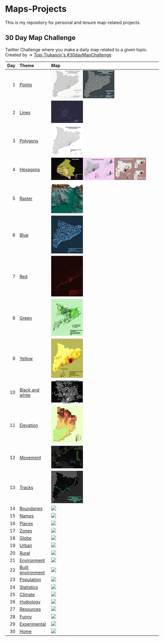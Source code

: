# Maps-Projects
This is my repository for personal and leisure map-related projects.

## 30 Day Map Challenge
Twitter Challenge where you make a daily map related to a given topic.
Created by -> [Topi Tjukanov's #30dayMapChallenge](https://twitter.com/tjukanov/status/1187713840550744066)

| Day | Theme                                       | Map                                                                |
| --: | :------------------------------------------ | :----------------------------------------------------------------- |
|   1 | [Points](d01Points.md)                      | [<img src="Images/01_Points_TracksCat.png" width=30% />](Images/01_Points_TracksCat.png)[<img src="Images/01_Points_TracksCatDark.png" width=30% />](Images/01_Points_TracksCatDark.png)                  |
|   2 | [Lines ](d02Lines.md)                       | [<img src="Images/02_Lines_BusLleida.png" width=30% />](Images/02_Lines_BusLleida.png)            |
|   3 | [Polygons](d03Polygons.md)                  | [<img src="Images/03_Polygons_TracksVoronoiCat.png" width=30% />](Images/03_Polygons_TracksVoronoiCat.png)         |
|   4 | [Hexagons](d04Hexagons.md)                  | [<img src="Images/04_Hexa_SwimAlpicat.png" width=30% />](Images/04_Hexa_SwimAlpicat.png)[<img src="Images/04_Hexa_AthletesCat.png" width=30% />](Images/04_Hexa_AthletesCat.png)[<img src="Images/04_Hexa_TracksCat.png" width=30% />](Images/04_Hexa_TracksCat.png)         |
|   5 | [Raster](d05Raster.md)                      | [<img src="Images/05_Raster_Camarasa.png" width=30% />](Images/05_Raster_Camarasa.png)           |
|   6 | [Blue](d06Blue.md)                          | [<img src="Images/06_Blue_RiversCat.jpg" width=30% />](Images/06_Blue_RiversCat.jpg)             |
|   7 | [Red](d07Red.md)                            | [<img src="Images/07_Red_UrbanCat.png" width=30% />](Images/07_Red_UrbanCat.png)              |
|   8 | [Green](d08Green.md)                        | [<img src="Images/08_Green_ForestCat.png" width=30% />](Images/08_Green_ForestCat.png)            |
|   9 | [Yellow](d09Yellow.md)                      | [<img src="Images/09_Yellow_LicensesAthletesCat.png" width=30% />](Images/09_Yellow_LicensesAthletesCat.png)           |
|  10 | [Black and white](d10BlackAndWhite.md)      | [<img src="Images/10_BlackWhite_Wageningen.png" width=30% />](Images/10_BlackWhite_Wageningen.png)    |
|  11 | [Elevation](d11Elevation.md)                | [<img src="Images/11_Elevation_LegoLleida.png" width=30% />](Images/11_Elevation_LegoLleida.png)        |
|  12 | [Movement](d12Movement.md)                  | [<img src="Images/12_Movement_Europe.png" width=30% />](Images/12_Movement_Europe.png)         |
|  13 | [Tracks](d13Tracks.md)                      | [<img src="Images/13_Tracks_RailCatDark.png" width=30% />](Images/13_Tracks_RailCatDark.png)           |
|  14 | [Boundaries](d14Boundaries.md)              | [<img src="Images/14_Boundaries_WatershedsSpain.png" width=30% />](Images/14_Boundaries_WatershedsSpain.png)       |
|  15 | [Names](d15Names.md)                        | [<img src="images/day15.png" width=30% />](d15Names.md)            |
|  16 | [Places](d16Places.md)                      | [<img src="images/day16.jpg" width=30% />](d16Places.md)           |
|  17 | [Zones](d17Zones.md)                        | [<img src="images/day17.jpg" width=30% />](d17Zones.md)            |
|  18 | [Globe](d18Globe.md)                        | [<img src="images/day18.jpg" width=30% />](d18Globe.md)            |
|  19 | [Urban](d19Urban.md)                        | [<img src="images/day19.jpg" width=30% />](d19Urban.md)            |
|  20 | [Rural](d20Rural.md)                        | [<img src="images/day20.jpg" width=30% />](d20Rural.md)            |
|  21 | [Environment](d21Environment.md)            | [<img src="images/day21.jpg" width=30% />](d21Environment.md)      |
|  22 | [Built environment](d22BuiltEnvironment.md) | [<img src="images/day22.jpg" width=30% />](d22BuiltEnvironment.md) |
|  23 | [Population](d23Population.md)              | [<img src="images/day23.jpg" width=30% />](d23Population.md)       |
|  24 | [Statistics](d24Statistics.md)              | [<img src="images/day24.jpg" width=30% />](d24Statistics.md)       |
|  25 | [Climate](d25Climate.md)                    | [<img src="images/day25.jpg" width=30% />](d25Climate.md)          |
|  26 | [Hydrology](d26Hydrology.md)                | [<img src="images/day26.jpg" width=30% />](d26Hydrology.md)        |
|  27 | [Resources](d27Resources.md)                | [<img src="images/day27.jpg" width=30% />](d27Resources.md)        |
|  28 | [Funny](d28Funny.md)                        | [<img src="images/day28.png" width=30% />](d28Funny.md)            |
|  29 | [Experimental](d29Experimental.md)          | [<img src="images/day29.jpg" width=30% />](d29Experimental.md)     |
|  30 | [Home](d30Home.md)                          | [<img src="images/day30.jpg" width=30% />](d30Home.md)             |
